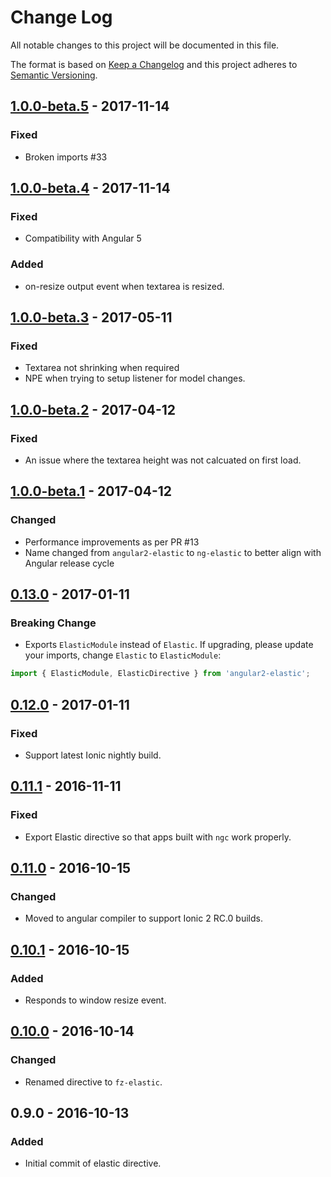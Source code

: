 # Change Log
All notable changes to this project will be documented in this file.

The format is based on [Keep a Changelog](http://keepachangelog.com/)
and this project adheres to [Semantic Versioning](http://semver.org/).

## [1.0.0-beta.5] - 2017-11-14
### Fixed
- Broken imports #33

## [1.0.0-beta.4] - 2017-11-14
### Fixed
- Compatibility with Angular 5

### Added
- on-resize output event when textarea is resized.

## [1.0.0-beta.3] - 2017-05-11
### Fixed
- Textarea not shrinking when required
- NPE when trying to setup listener for model changes.

## [1.0.0-beta.2] - 2017-04-12
### Fixed
- An issue where the textarea height was not calcuated on first load.

## [1.0.0-beta.1] - 2017-04-12
### Changed
- Performance improvements as per PR #13
- Name changed from `angular2-elastic` to `ng-elastic` to better align with Angular release cycle

## [0.13.0] - 2017-01-11
### Breaking Change
- Exports `ElasticModule` instead of `Elastic`. If upgrading, please update your imports, change `Elastic` to `ElasticModule`:

``` js
import { ElasticModule, ElasticDirective } from 'angular2-elastic';
```

## [0.12.0] - 2017-01-11
### Fixed
- Support latest Ionic nightly build.

## [0.11.1] - 2016-11-11
### Fixed
- Export Elastic directive so that apps built with `ngc` work properly.

## [0.11.0] - 2016-10-15
### Changed
- Moved to angular compiler to support Ionic 2 RC.0 builds.

## [0.10.1] - 2016-10-15
### Added
- Responds to window resize event.

## [0.10.0] - 2016-10-14
### Changed
- Renamed directive to `fz-elastic`.

## 0.9.0 - 2016-10-13
### Added
- Initial commit of elastic directive.

[1.0.0-beta.5]: https://github.com/fiznool/angular2-elastic/compare/v1.0.0-beta.4...v1.0.0-beta.5
[1.0.0-beta.4]: https://github.com/fiznool/angular2-elastic/compare/v1.0.0-beta.3...v1.0.0-beta.4
[1.0.0-beta.3]: https://github.com/fiznool/angular2-elastic/compare/v1.0.0-beta.2...v1.0.0-beta.3
[1.0.0-beta.2]: https://github.com/fiznool/angular2-elastic/compare/v1.0.0-beta.1...v1.0.0-beta.2
[1.0.0-beta.1]: https://github.com/fiznool/angular2-elastic/compare/v0.13.0...v1.0.0-beta.1
[0.13.0]: https://github.com/fiznool/angular2-elastic/compare/v0.12.0...v0.13.0
[0.12.0]: https://github.com/fiznool/angular2-elastic/compare/v0.11.1...v0.12.0
[0.11.1]: https://github.com/fiznool/angular2-elastic/compare/v0.11.0...v0.11.1
[0.11.0]: https://github.com/fiznool/angular2-elastic/compare/v0.10.1...v0.11.0
[0.10.1]: https://github.com/fiznool/angular2-elastic/compare/v0.10.0...v0.10.1
[0.10.0]: https://github.com/fiznool/angular2-elastic/compare/v0.9.0...v0.10.0
